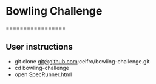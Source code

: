 
# Bowling Challenge
=================



## User instructions

- git clone git@github.com:celfro/bowling-challenge.git
- cd bowling-challenge
- open SpecRunner.html
